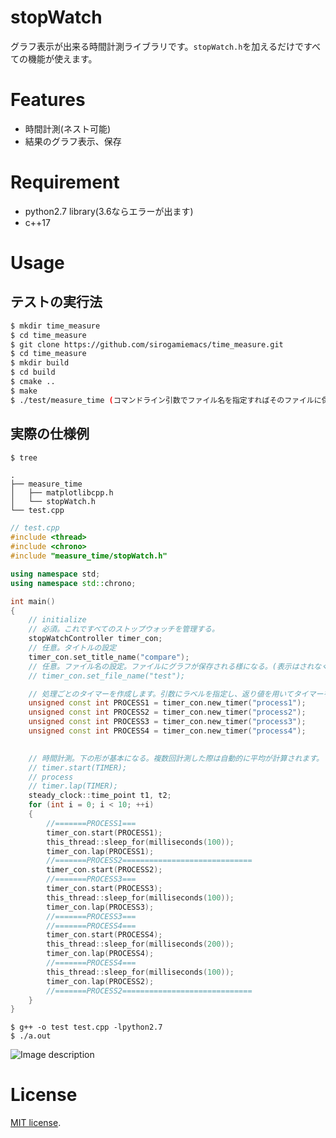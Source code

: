 # stopWatch

 
グラフ表示が出来る時間計測ライブラリです。`stopWatch.h`を加えるだけですべての機能が使えます。
 
# Features
 
* 時間計測(ネスト可能)
* 結果のグラフ表示、保存
 
# Requirement
 
* python2.7 library(3.6ならエラーが出ます)
* c++17
# Usage

## テストの実行法
 
```bash
$ mkdir time_measure
$ cd time_measure
$ git clone https://github.com/sirogamiemacs/time_measure.git
$ cd time_measure
$ mkdir build
$ cd build
$ cmake ..
$ make 
$ ./test/measure_time (コマンドライン引数でファイル名を指定すればそのファイルに保存する、指定しなければ表示のみを行う)
```

## 実際の仕様例

```bash
$ tree
```
```
.
├── measure_time
│   ├── matplotlibcpp.h
│   └── stopWatch.h
└── test.cpp
```

```test.cpp
// test.cpp
#include <thread>
#include <chrono>
#include "measure_time/stopWatch.h"

using namespace std;
using namespace std::chrono;

int main()
{
    // initialize    
    // 必須。これですべてのストップウォッチを管理する。
    stopWatchController timer_con; 
    // 任意。タイトルの設定
    timer_con.set_title_name("compare"); 
    // 任意。ファイル名の設定。ファイルにグラフが保存される様になる。(表示はされなくなる)
    // timer_con.set_file_name("test");

    // 処理ごとのタイマーを作成します。引数にラベルを指定し、返り値を用いてタイマーを制御します。
    unsigned const int PROCESS1 = timer_con.new_timer("process1");
    unsigned const int PROCESS2 = timer_con.new_timer("process2");
    unsigned const int PROCESS3 = timer_con.new_timer("process3");
    unsigned const int PROCESS4 = timer_con.new_timer("process4");

    
    // 時間計測。下の形が基本になる。複数回計測した際は自動的に平均が計算されます。
    // timer.start(TIMER);
    // process
    // timer.lap(TIMER);
    steady_clock::time_point t1, t2;
    for (int i = 0; i < 10; ++i)
    {
        //=======PROCESS1===
        timer_con.start(PROCESS1);
        this_thread::sleep_for(milliseconds(100));
        timer_con.lap(PROCESS1);
        //=======PROCESS2=============================
        timer_con.start(PROCESS2);
        //=======PROCESS3===
        timer_con.start(PROCESS3);
        this_thread::sleep_for(milliseconds(100));
        timer_con.lap(PROCESS3);
        //=======PROCESS3===
        //=======PROCESS4===
        timer_con.start(PROCESS4);
        this_thread::sleep_for(milliseconds(200));
        timer_con.lap(PROCESS4);
        //=======PROCESS4===
        this_thread::sleep_for(milliseconds(100));
        timer_con.lap(PROCESS2);
        //=======PROCESS2=============================
    }
}
```
```
$ g++ -o test test.cpp -lpython2.7
$ ./a.out
```
![Image description](https://github.com/sirogamiemacs/time_measure/blob/master/img/Figure_1.png?raw=true
)

 
# License
[MIT license](https://en.wikipedia.org/wiki/MIT_License).
 
